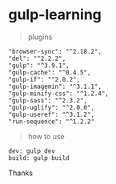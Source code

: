 # gulp-learning


> plugins

    "browser-sync": "^2.18.2",
    "del": "^2.2.2",
    "gulp": "^3.9.1",
    "gulp-cache": "^0.4.5",
    "gulp-if": "^2.0.2",
    "gulp-imagemin": "^3.1.1",
    "gulp-minify-css": "^1.2.4",
    "gulp-sass": "^2.3.2",
    "gulp-uglify": "^2.0.0",
    "gulp-useref": "^3.1.2",
    "run-sequence": "^1.2.2"

> how to use

    dev: gulp dev
    build: gulp build

Thanks